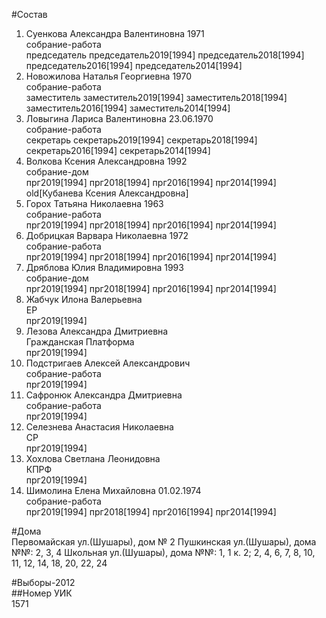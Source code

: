 #Состав  
1. Суенкова Александра Валентиновна 1971  
    собрание-работа  
    председатель председатель2019[1994] председатель2018[1994] председатель2016[1994] председатель2014[1994]  
2. Новожилова Наталья Георгиевна 1970  
    собрание-работа  
    заместитель заместитель2019[1994] заместитель2018[1994] заместитель2016[1994] заместитель2014[1994]  
3. Ловыгина Лариса Валентиновна 23.06.1970  
    собрание-работа  
    секретарь секретарь2019[1994] секретарь2018[1994] секретарь2016[1994] секретарь2014[1994]  
4. Волкова Ксения Александровна 1992  
    собрание-дом  
    прг2019[1994] прг2018[1994] прг2016[1994] прг2014[1994] old[Кубанева Ксения Александровна]  
5. Горох Татьяна Николаевна 1963  
    собрание-работа  
    прг2019[1994] прг2018[1994] прг2016[1994] прг2014[1994]  
6. Добрицкая Варвара Николаевна 1972  
    собрание-работа  
    прг2019[1994] прг2018[1994] прг2016[1994] прг2014[1994]  
7. Дряблова Юлия Владимировна 1993  
    собрание-дом  
    прг2019[1994] прг2018[1994] прг2016[1994] прг2014[1994]  
8. Жабчук Илона Валерьевна  
    ЕР  
    прг2019[1994]  
9. Лезова Александра Дмитриевна  
    Гражданская Платформа  
    прг2019[1994]  
10. Подстригаев Алексей Александрович  
    собрание-работа  
    прг2019[1994]  
11. Сафронюк Александра Дмитриевна  
    собрание-работа  
    прг2019[1994]  
12. Селезнева Анастасия Николаевна  
    СР  
    прг2019[1994]  
13. Хохлова Светлана Леонидовна  
    КПРФ  
    прг2019[1994]  
14. Шимолина Елена Михайловна 01.02.1974  
    собрание-работа  
    прг2019[1994] прг2018[1994] прг2016[1994] прг2014[1994]  
  
#Дома  
Первомайская ул.(Шушары), дом № 2 Пушкинская ул.(Шушары), дома №№: 2, 3, 4 Школьная ул.(Шушары), дома №№: 1, 1 к. 2; 2, 4, 6, 7, 8, 10, 11, 12, 14, 18, 20, 22, 24  
  
#Выборы-2012  
##Номер УИК  
1571  
